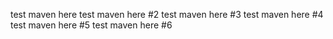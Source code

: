 test maven here
test maven here #2
test maven here #3
test maven here #4
test maven here #5
test maven here #6